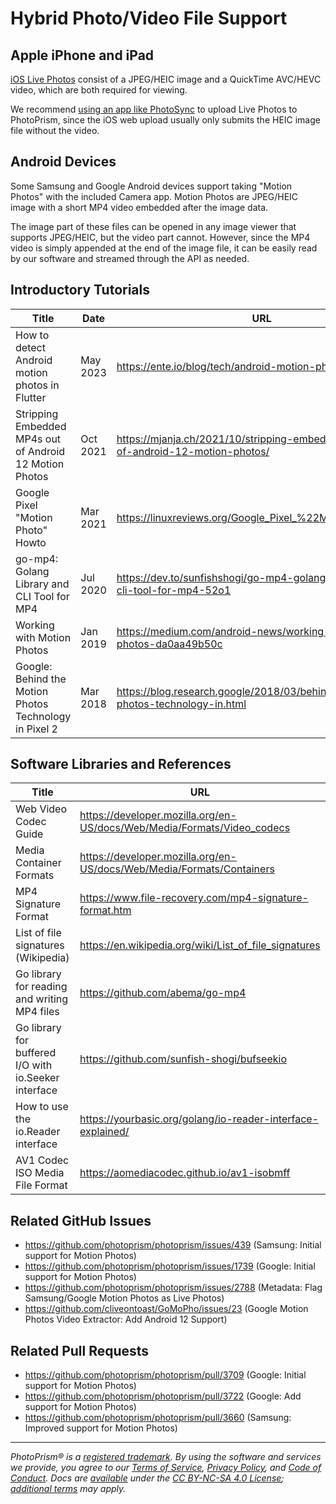 Hybrid Photo/Video File Support
===============================

## Apple iPhone and iPad

[iOS Live Photos](https://developer.apple.com/live-photos/) consist of a JPEG/HEIC image and a QuickTime AVC/HEVC video, which are both required for viewing.

We recommend [using an app like PhotoSync](https://docs.photoprism.app/user-guide/sync/mobile-devices/#photosync) to upload Live Photos to PhotoPrism, since the iOS web upload usually only submits the HEIC image file without the video.

## Android Devices

Some Samsung and Google Android devices support taking "Motion Photos" with the included Camera app. Motion Photos are JPEG/HEIC image with a short MP4 video embedded after the image data.

The image part of these files can be opened in any image viewer that supports JPEG/HEIC, but the video part cannot. However, since the MP4 video is simply appended at the end of the image file, it can be easily read by our software and streamed through the API as needed.

## Introductory Tutorials

| Title                                                   | Date     | URL                                                                                |
|---------------------------------------------------------|----------|------------------------------------------------------------------------------------|
| How to detect Android motion photos in Flutter          | May 2023 | https://ente.io/blog/tech/android-motion-photos-flutter/                           |
| Stripping Embedded MP4s out of Android 12 Motion Photos | Oct 2021 | https://mjanja.ch/2021/10/stripping-embedded-mp4s-out-of-android-12-motion-photos/ |
| Google Pixel "Motion Photo" Howto                       | Mar 2021 | https://linuxreviews.org/Google_Pixel_%22Motion_Photo%22                           |
| go-mp4: Golang Library and CLI Tool for MP4             | Jul 2020 | https://dev.to/sunfishshogi/go-mp4-golang-library-and-cli-tool-for-mp4-52o1        |
| Working with Motion Photos                              | Jan 2019 | https://medium.com/android-news/working-with-motion-photos-da0aa49b50c             |
| Google: Behind the Motion Photos Technology in Pixel 2  | Mar 2018 | https://blog.research.google/2018/03/behind-motion-photos-technology-in.html       |

## Software Libraries and References

| Title                                                | URL                                                                     |
|------------------------------------------------------|-------------------------------------------------------------------------|
| Web Video Codec Guide                                | https://developer.mozilla.org/en-US/docs/Web/Media/Formats/Video_codecs |
| Media Container Formats                              | https://developer.mozilla.org/en-US/docs/Web/Media/Formats/Containers   |
| MP4 Signature Format                                 | https://www.file-recovery.com/mp4-signature-format.htm                  |
| List of file signatures (Wikipedia)                  | https://en.wikipedia.org/wiki/List_of_file_signatures                   |
| Go library for reading and writing MP4 files         | https://github.com/abema/go-mp4                                         |
| Go library for buffered I/O with io.Seeker interface | https://github.com/sunfish-shogi/bufseekio                              |
| How to use the io.Reader interface                   | https://yourbasic.org/golang/io-reader-interface-explained/             |
| AV1 Codec ISO Media File Format                      | https://aomediacodec.github.io/av1-isobmff                              |

## Related GitHub Issues

- https://github.com/photoprism/photoprism/issues/439 (Samsung: Initial support for Motion Photos)
- https://github.com/photoprism/photoprism/issues/1739 (Google: Initial support for Motion Photos)
- https://github.com/photoprism/photoprism/issues/2788 (Metadata: Flag Samsung/Google Motion Photos as Live Photos)
- https://github.com/cliveontoast/GoMoPho/issues/23 (Google Motion Photos Video Extractor: Add Android 12 Support)

## Related Pull Requests

- https://github.com/photoprism/photoprism/pull/3709 (Google: Initial support for Motion Photos)
- https://github.com/photoprism/photoprism/pull/3722 (Google: Add support for Motion Photos)
- https://github.com/photoprism/photoprism/pull/3660 (Samsung: Improved support for Motion Photos)

----

*PhotoPrism® is a [registered trademark](https://www.photoprism.app/trademark). By using the software and services we provide, you agree to our [Terms of Service](https://www.photoprism.app/terms), [Privacy Policy](https://www.photoprism.app/privacy), and [Code of Conduct](https://www.photoprism.app/code-of-conduct). Docs are [available](https://link.photoprism.app/github-docs) under the [CC BY-NC-SA 4.0 License](https://creativecommons.org/licenses/by-nc-sa/4.0/); [additional terms](https://github.com/photoprism/photoprism/blob/develop/assets/README.md) may apply.*
